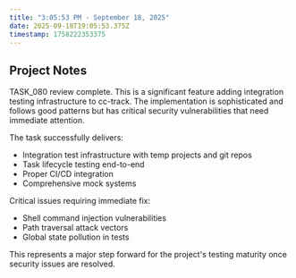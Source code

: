 ```yaml
---
title: "3:05:53 PM - September 18, 2025"
date: 2025-09-18T19:05:53.375Z
timestamp: 1758222353375
---
```


## Project Notes

TASK_080 review complete. This is a significant feature adding integration testing infrastructure to cc-track. The implementation is sophisticated and follows good patterns but has critical security vulnerabilities that need immediate attention.

The task successfully delivers:
- Integration test infrastructure with temp projects and git repos
- Task lifecycle testing end-to-end
- Proper CI/CD integration
- Comprehensive mock systems

Critical issues requiring immediate fix:
- Shell command injection vulnerabilities 
- Path traversal attack vectors
- Global state pollution in tests

This represents a major step forward for the project's testing maturity once security issues are resolved.

